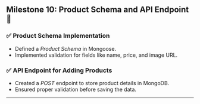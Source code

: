 ## Milestone 10: Product Schema and API Endpoint 🚀

### ✅ Product Schema Implementation
- Defined a *Product Schema* in Mongoose.
- Implemented validation for fields like name, price, and image URL.

### ✅ API Endpoint for Adding Products
- Created a *POST* endpoint to store product details in MongoDB.
- Ensured proper validation before saving the data.

---
